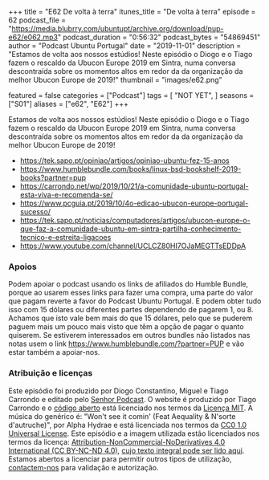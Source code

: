 +++
title = "E62 De volta à terra"
itunes_title = "De volta à terra"
episode = 62
podcast_file = "https://media.blubrry.com/ubuntupt/archive.org/download/pup-e62/e062.mp3"
podcast_duration = "0:56:32"
podcast_bytes = "54869451"
author = "Podcast Ubuntu Portugal"
date = "2019-11-01"
description = "Estamos de volta aos nossos estúdios! Neste episódio o Diogo e o Tiago fazem o rescaldo da Ubucon Europe 2019 em Sintra, numa conversa descontraída sobre os momentos altos em redor da da organização da melhor Ubucon Europe de 2019!"
thumbnail = "images/e62.png"

featured = false
categories = ["Podcast"]
tags = [
  "NOT YET",
]
seasons = ["S01"]
aliases = ["e62", "E62"]
+++

Estamos de volta aos nossos estúdios! Neste episódio o Diogo e o Tiago fazem o rescaldo da Ubucon Europe 2019 em Sintra, numa conversa descontraída sobre os momentos altos em redor da da organização da melhor Ubucon Europe de 2019!

* https://tek.sapo.pt/opiniao/artigos/opiniao-ubuntu-fez-15-anos
* https://www.humblebundle.com/books/linux-bsd-bookshelf-2019-books?partner=pup
* https://carrondo.net/wp/2019/10/21/a-comunidade-ubuntu-portugal-esta-viva-e-recomenda-se/
* https://www.pcguia.pt/2019/10/4o-edicao-ubucon-europe-portugal-sucesso/
* https://tek.sapo.pt/noticias/computadores/artigos/ubucon-europe-o-que-faz-a-comunidade-ubuntu-em-sintra-partilha-conhecimento-tecnico-e-estreita-ligacoes
* https://www.youtube.com/channel/UCLCZ80HI7OJaMEGTTsEDDpA


### Apoios
Podem apoiar o podcast usando os links de afiliados do Humble Bundle, porque ao usarem esses links para fazer uma compra, uma parte do valor que pagam reverte a favor do Podcast Ubuntu Portugal.
E podem obter tudo isso com 15 dólares ou diferentes partes dependendo de pagarem 1, ou 8.
Achamos que isto vale bem mais do que 15 dólares, pelo que se puderem paguem mais um pouco mais visto que têm a opção de pagar o quanto quiserem.
Se estiverem interessados em outros bundles não listados nas notas usem o link https://www.humblebundle.com/?partner=PUP e vão estar também a apoiar-nos.

### Atribuição e licenças
Este episódio foi produzido por Diogo Constantino, Miguel e Tiago Carrondo e editado pelo [Senhor Podcast](https://senhorpodcast.pt/).
O website é produzido por Tiago Carrondo e o [código aberto](https://gitlab.com/podcastubuntuportugal/website) está licenciado nos termos da [Licença MIT](https://gitlab.com/podcastubuntuportugal/website/main/LICENSE).
A música do genérico é: "Won't see it comin' (Feat Aequality & N'sorte d'autruche)", por Alpha Hydrae e está licenciada nos termos da [CC0 1.0 Universal License](https://creativecommons.org/publicdomain/zero/1.0/).
Este episódio e a imagem utilizada estão licenciados nos termos da licença: [Attribution-NonCommercial-NoDerivatives 4.0 International (CC BY-NC-ND 4.0)](https://creativecommons.org/licenses/by-nc-nd/4.0/), [cujo texto integral pode ser lido aqui](https://creativecommons.org/licenses/by-nc-nd/4.0/legalcode). Estamos abertos a licenciar para permitir outros tipos de utilização, [contactem-nos](https://podcastubuntuportugal.org/contactos) para validação e autorização.

